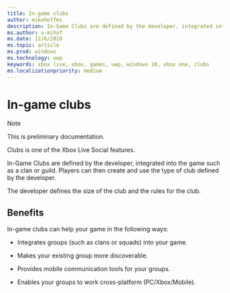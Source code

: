 ```yaml
---
title: In-game clubs
author: mikehoffms
description: In-Game Clubs are defined by the developer, integrated into the game such as a clan or guild.
ms.author: v-mihof
ms.date: 12/6/2018
ms.topic: article
ms.prod: windows
ms.technology: uwp
keywords: xbox live, xbox, games, uwp, windows 10, xbox one, clubs
ms.localizationpriority: medium
---
```


# In-game clubs

> [!NOTE]
> This is preliminary documentation.

Clubs is one of the Xbox Live Social features.

In-Game Clubs are defined by the developer, integrated into the game such as a clan or guild.
Players can then create and use the type of club defined by the developer.

The developer defines the size of the club and the rules for the club.


## Benefits

In-game clubs can help your game in the following ways:

* Integrates groups (such as clans or squads) into your game.

* Makes your existing group more discoverable.

* Provides mobile communication tools for your groups.

* Enables your groups to work cross-platform (PC/Xbox/Mobile).
